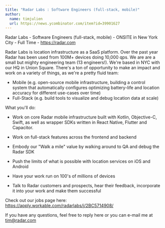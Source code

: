 ```yaml
---
title: "Radar Labs : Software Engineers (full-stack, mobile)"
author:
  name: timjulien
  url: https://news.ycombinator.com/item?id=39901627
---
```

Radar Labs - Software Engineers (full-stack, mobile) - ONSITE in New York City - Full Time - <a href="https:&#x2F;&#x2F;radar.com" rel="nofollow">https:&#x2F;&#x2F;radar.com</a>

Radar Labs is location infrastructure as a SaaS platform. Over the past year Radar has been used from 100M+ devices doing 10,000 qps. We are are a small but mighty engineering team (13 engineers!). We&#x27;re based in NYC with our HQ in Union Square. There&#x27;s a ton of opportunity to make an impact and work on a variety of things, as we&#x27;re a pretty fluid team:
- Mobile (e.g. open-source mobile infrastructure, building a control system that automatically configures optimizing battery-life and location accuracy for different use-cases over time)
- Full-Stack (e.g. build tools to visualize and debug location data at scale)

What you&#x27;ll do:

- Work on core Radar mobile infrastructure built with Kotlin, Objective-C, Swift, as well as wrapper SDKs written in React Native, Flutter and Capacitor.

- Work on full-stack features across the frontend and backend

- Embody our &quot;Walk a mile&quot; value by walking around to QA and debug the Radar SDK

- Push the limits of what is possible with location services on iOS and Android

- Have your work run on 100&#x27;s of millions of devices

- Talk to Radar customers and prospects, hear their feedback, incorporate it into your work and make them successful

Check out our jobs page here: <a href="https:&#x2F;&#x2F;apply.workable.com&#x2F;radarlabs&#x2F;j&#x2F;2BC5714908&#x2F;" rel="nofollow">https:&#x2F;&#x2F;apply.workable.com&#x2F;radarlabs&#x2F;j&#x2F;2BC5714908&#x2F;</a>

If you have any questions, feel free to reply here or you can e-mail me at tim@radar.com
